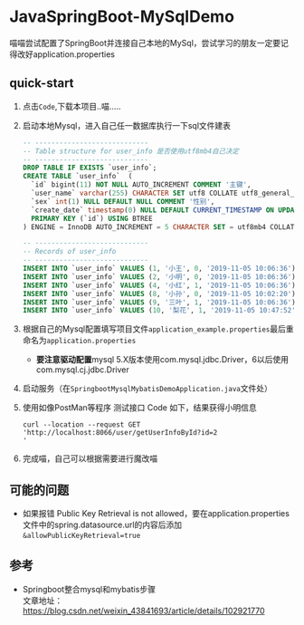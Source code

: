 # JavaSpringBoot-MySqlDemo
喵喵尝试配置了SpringBoot并连接自己本地的MySql，尝试学习的朋友一定要记得改好application.properties

## quick-start

1. 点击`Code`,下载本项目..喵.....

2. 启动本地Mysql，进入自己任一数据库执行一下sql文件建表

   ``` sql
   -- ----------------------------
   -- Table structure for user_info 是否使用utf8mb4自己决定
   -- ----------------------------
   DROP TABLE IF EXISTS `user_info`;
   CREATE TABLE `user_info`  (
     `id` bigint(11) NOT NULL AUTO_INCREMENT COMMENT '主键',
     `user_name` varchar(255) CHARACTER SET utf8 COLLATE utf8_general_ci NULL DEFAULT NULL COMMENT '姓名',
     `sex` int(1) NULL DEFAULT NULL COMMENT '性别',
     `create_date` timestamp(0) NULL DEFAULT CURRENT_TIMESTAMP ON UPDATE CURRENT_TIMESTAMP(0) COMMENT '创建日期',
     PRIMARY KEY (`id`) USING BTREE
   ) ENGINE = InnoDB AUTO_INCREMENT = 5 CHARACTER SET = utf8mb4 COLLATE = utf8mb4_0900_ai_ci COMMENT = '用户信息表' ROW_FORMAT = Dynamic;
   
   -- ----------------------------
   -- Records of user_info
   -- ----------------------------
   INSERT INTO `user_info` VALUES (1, '小王', 0, '2019-11-05 10:06:36');
   INSERT INTO `user_info` VALUES (2, '小明', 0, '2019-11-05 10:06:36');
   INSERT INTO `user_info` VALUES (4, '小红', 1, '2019-11-05 10:06:36');
   INSERT INTO `user_info` VALUES (8, '小孙', 0, '2019-11-05 10:02:20');
   INSERT INTO `user_info` VALUES (9, '三叶', 1, '2019-11-05 10:06:36');
   INSERT INTO `user_info` VALUES (10, '梨花', 1, '2019-11-05 10:47:52');
   ```

3. 根据自己的Mysql配置填写项目文件`application_example.properties`最后重命名为`application.properties`

   - **要注意驱动配置**mysql 5.X版本使用com.mysql.jdbc.Driver，6以后使用com.mysql.cj.jdbc.Driver
   
4. 启动服务（在`SpringbootMysqlMybatisDemoApplication.java`文件处）

5. 使用如像PostMan等程序 测试接口 Code 如下，结果获得小明信息

   ```shell
   curl --location --request GET 'http://localhost:8066/user/getUserInfoById?id=2
   '
   ```
6. 完成喵，自己可以根据需要进行魔改喵 

## 可能的问题

- 如果报错 Public Key Retrieval is not allowed，要在application.properties文件中的spring.datasource.url的内容后添加`&allowPublicKeyRetrieval=true`

## 参考

- Springboot整合mysql和mybatis步骤  
  文章地址：https://blog.csdn.net/weixin_43841693/article/details/102921770

